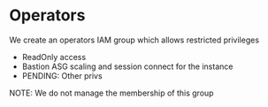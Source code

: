 # Operators
We create an operators IAM group which allows restricted privileges
- ReadOnly access
- Bastion ASG scaling and session connect for the instance
- PENDING: Other privs 


NOTE: We do not manage the membership of this group
